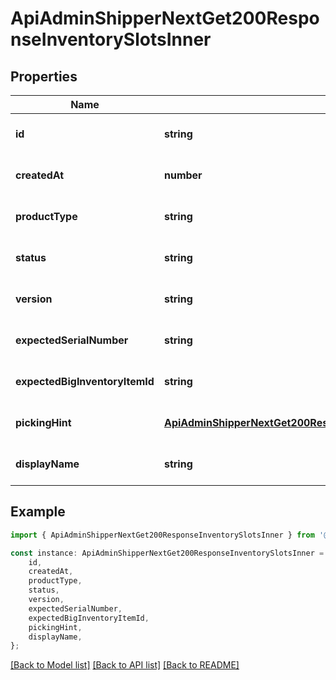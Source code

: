 # ApiAdminShipperNextGet200ResponseInventorySlotsInner


## Properties

Name | Type | Description | Notes
------------ | ------------- | ------------- | -------------
**id** | **string** |  | [optional] [default to undefined]
**createdAt** | **number** |  | [optional] [default to undefined]
**productType** | **string** |  | [optional] [default to undefined]
**status** | **string** |  | [optional] [default to undefined]
**version** | **string** |  | [optional] [default to undefined]
**expectedSerialNumber** | **string** |  | [optional] [default to undefined]
**expectedBigInventoryItemId** | **string** |  | [optional] [default to undefined]
**pickingHint** | [**ApiAdminShipperNextGet200ResponseInventorySlotsInnerPickingHint**](ApiAdminShipperNextGet200ResponseInventorySlotsInnerPickingHint.md) |  | [optional] [default to undefined]
**displayName** | **string** |  | [optional] [default to undefined]

## Example

```typescript
import { ApiAdminShipperNextGet200ResponseInventorySlotsInner } from '@heavygee/arda-api-sdk';

const instance: ApiAdminShipperNextGet200ResponseInventorySlotsInner = {
    id,
    createdAt,
    productType,
    status,
    version,
    expectedSerialNumber,
    expectedBigInventoryItemId,
    pickingHint,
    displayName,
};
```

[[Back to Model list]](../README.md#documentation-for-models) [[Back to API list]](../README.md#documentation-for-api-endpoints) [[Back to README]](../README.md)
